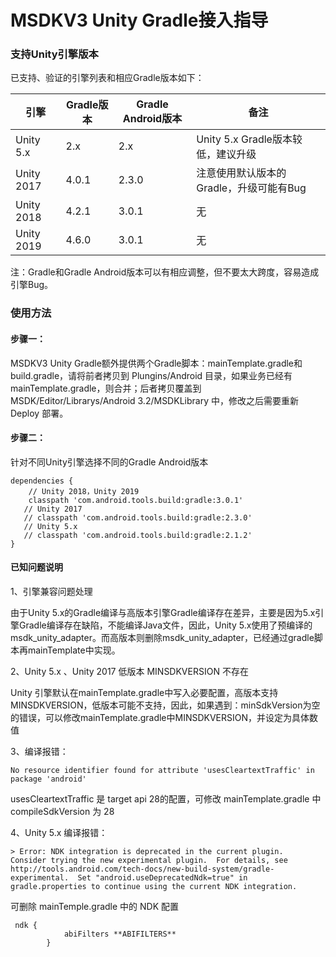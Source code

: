 # MSDKV3 Unity Gradle接入指导

### 支持Unity引擎版本

已支持、验证的引擎列表和相应Gradle版本如下：

|引擎|Gradle版本|Gradle Android版本|备注|
|----|----|----|----|
|Unity 5.x|2.x|2.x|Unity 5.x Gradle版本较低，建议升级|
|Unity 2017|4.0.1|2.3.0|注意使用默认版本的Gradle，升级可能有Bug|
|Unity 2018|4.2.1|3.0.1|无|
|Unity 2019|4.6.0|3.0.1|无|

注：Gradle和Gradle Android版本可以有相应调整，但不要太大跨度，容易造成引擎Bug。

### 使用方法

#### 步骤一：

MSDKV3 Unity Gradle额外提供两个Gradle脚本：mainTemplate.gradle和build.gradle，请将前者拷贝到 Plungins/Android 目录，如果业务已经有 mainTemplate.gradle，则合并；后者拷贝覆盖到 MSDK/Editor/Librarys/Android 3.2/MSDKLibrary 中，修改之后需要重新 Deploy 部署。

#### 步骤二：
针对不同Unity引擎选择不同的Gradle Android版本

```
dependencies {
   	// Unity 2018，Unity 2019
	classpath 'com.android.tools.build:gradle:3.0.1'
   // Unity 2017
   // classpath 'com.android.tools.build:gradle:2.3.0'
   // Unity 5.x
   // classpath 'com.android.tools.build:gradle:2.1.2'
}
```

#### 已知问题说明

1、引擎兼容问题处理

由于Unity 5.x的Gradle编译与高版本引擎Gradle编译存在差异，主要是因为5.x引擎Gradle编译存在缺陷，不能编译Java文件，因此，Unity 5.x使用了预编译的msdk_unity_adapter。而高版本则删除msdk_unity_adapter，已经通过gradle脚本再mainTemplate中实现。

2、Unity 5.x 、Unity 2017 低版本 MINSDKVERSION 不存在

Unity 引擎默认在mainTemplate.gradle中写入必要配置，高版本支持MINSDKVERSION，低版本可能不支持，因此，如果遇到：minSdkVersion为空的错误，可以修改mainTemplate.gradle中MINSDKVERSION，并设定为具体数值

3、编译报错：

```
No resource identifier found for attribute 'usesCleartextTraffic' in package 'android'
```

usesCleartextTraffic 是 target api 28的配置，可修改 mainTemplate.gradle 中compileSdkVersion 为 28

4、Unity 5.x 编译报错：

```
> Error: NDK integration is deprecated in the current plugin.  Consider trying the new experimental plugin.  For details, see http://tools.android.com/tech-docs/new-build-system/gradle-experimental.  Set "android.useDeprecatedNdk=true" in gradle.properties to continue using the current NDK integration.
```

可删除 mainTemple.gradle 中的 NDK 配置

``` 
 ndk {
            abiFilters **ABIFILTERS**
        }
```



